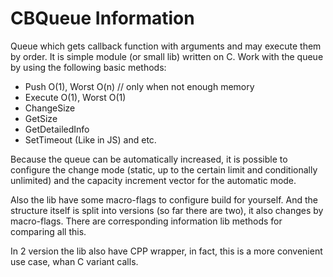 # CBQueue Information
Queue which gets callback function with arguments and may execute them by order.
It is simple module (or small lib) written on C. Work with the queue by using the following basic methods:
* Push        O(1),  Worst O(n)  // only when not enough memory
* Execute     O(1),  Worst O(1)
* ChangeSize
* GetSize
* GetDetailedInfo
* SetTimeout (Like in JS)
and etc.

Because the queue can be automatically increased, it is possible to configure the change mode 
(static, up to the certain limit and conditionally unlimited) and the capacity increment vector for the automatic mode.

Also the lib have some macro-flags to configure build for yourself. And the structure itself is split into versions
(so far there are two), it also changes by macro-flags. There are corresponding information lib methods for comparing all this.

In 2 version the lib also have CPP wrapper, in fact, this is a more convenient use case, whan C variant calls.
